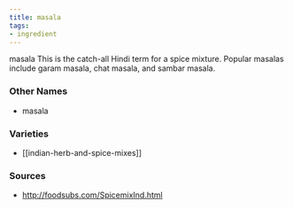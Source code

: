 ```yaml
---
title: masala
tags:
- ingredient
---
```

masala This is the catch-all Hindi term for a spice mixture. Popular masalas include garam masala, chat masala, and sambar masala.

### Other Names

* masala

### Varieties

* [[indian-herb-and-spice-mixes]]

### Sources
* http://foodsubs.com/SpicemixInd.html
